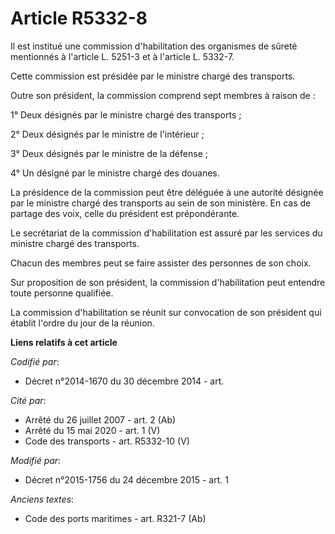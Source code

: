 # Article R5332-8

Il est institué une commission d'habilitation des organismes de sûreté mentionnés à l'article L. 5251-3 et à l'article L.
5332-7. 

Cette commission est présidée par le ministre chargé des transports. 

Outre son président, la commission comprend sept membres à raison de : 

1° Deux désignés par le ministre chargé des transports ; 

2° Deux désignés par le ministre de l'intérieur ; 

3° Deux désignés par le ministre de la défense ; 

4° Un désigné par le ministre chargé des douanes. 

La présidence de la commission peut être déléguée à une autorité désignée par le ministre chargé des transports au sein de
son ministère. En cas de partage des voix, celle du président est prépondérante.  

Le secrétariat de la commission d'habilitation est assuré par les services du ministre chargé des transports. 

Chacun des membres peut se faire assister des personnes de son choix. 

Sur proposition de son président, la commission d'habilitation peut entendre toute personne qualifiée. 

La commission d'habilitation se réunit sur convocation de son président qui établit l'ordre du jour de la réunion.

**Liens relatifs à cet article**

_Codifié par_:

  - Décret n°2014-1670 du 30 décembre 2014 - art.

_Cité par_:

  - Arrêté du 26 juillet 2007 - art. 2 (Ab)
  - Arrêté du 15 mai 2020 - art. 1 (V)
  - Code des transports - art. R5332-10 (V)

_Modifié par_:

  - Décret n°2015-1756 du 24 décembre 2015 - art. 1

_Anciens textes_:

  - Code des ports maritimes - art. R321-7 (Ab)
